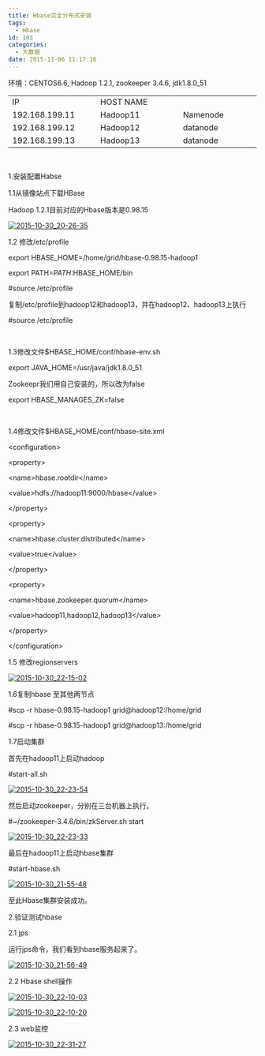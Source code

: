 ```yaml
---
title: Hbase完全分布式安装
tags:
  - Hbase
id: 103
categories:
  - 大数据
date: 2015-11-06 11:17:16
---
```


环境：CENTOS6.6, Hadoop 1.2.1, zookeeper 3.4.6, jdk1.8.0_51
<table>
<tbody>
<tr>
<td width="181">IP</td>
<td width="189">HOST NAME</td>
<td width="172"></td>
</tr>
<tr>
<td width="181">192.168.199.11</td>
<td width="189">Hadoop11</td>
<td width="172">Namenode</td>
</tr>
<tr>
<td width="181">192.168.199.12</td>
<td width="189">Hadoop12</td>
<td width="172">datanode</td>
</tr>
<tr>
<td width="181">192.168.199.13</td>
<td width="189">Hadoop13</td>
<td width="172">datanode</td>
</tr>
</tbody>
</table>
&nbsp;

1.安装配置Habse

1.1从镜像站点下载HBase

Hadoop 1.2.1目前对应的Hbase版本是0.98.15

[![2015-10-30_20-26-35](http://orufryv17.bkt.clouddn.com/wp-content/uploads/2015/11/2015-10-30_20-26-35.png)](http://orufryv17.bkt.clouddn.com/wp-content/uploads/2015/11/2015-10-30_20-26-35.png)

1.2 修改/etc/profile

export HBASE_HOME=/home/grid/hbase-0.98.15-hadoop1

export PATH=$PATH:$HBASE_HOME/bin

#source /etc/profile

复制/etc/profile到hadoop12和hadoop13，并在hadoop12、hadoop13上执行

#source /etc/profile

&nbsp;

1.3修改文件$HBASE_HOME/conf/hbase-env.sh

export JAVA_HOME=/usr/java/jdk1.8.0_51

Zookeepr我们用自己安装的，所以改为false

export HBASE_MANAGES_ZK=false

&nbsp;

1.4修改文件$HBASE_HOME/conf/hbase-site.xml

&lt;configuration&gt;

&lt;property&gt;

&lt;name&gt;hbase.rootdir&lt;/name&gt;

&lt;value&gt;hdfs://hadoop11:9000/hbase&lt;/value&gt;

&lt;/property&gt;

&lt;property&gt;

&lt;name&gt;hbase.cluster.distributed&lt;/name&gt;

&lt;value&gt;true&lt;/value&gt;

&lt;/property&gt;

&lt;property&gt;

&lt;name&gt;hbase.zookeeper.quorum&lt;/name&gt;

&lt;value&gt;hadoop11,hadoop12,hadoop13&lt;/value&gt;

&lt;/property&gt;

&lt;/configuration&gt;

1.5 修改regionservers

[![2015-10-30_22-15-02](http://orufryv17.bkt.clouddn.com/wp-content/uploads/2015/11/2015-10-30_22-15-02.png)](http://orufryv17.bkt.clouddn.com/wp-content/uploads/2015/11/2015-10-30_22-15-02.png)

1.6复制hbase 至其他两节点

#scp -r hbase-0.98.15-hadoop1 grid@hadoop12:/home/grid

#scp -r hbase-0.98.15-hadoop1 grid@hadoop13:/home/grid

1.7启动集群

首先在hadoop11上启动hadoop

#start-all.sh

[![2015-10-30_22-23-54](http://orufryv17.bkt.clouddn.com/wp-content/uploads/2015/11/2015-10-30_22-23-54.png)](http://orufryv17.bkt.clouddn.com/wp-content/uploads/2015/11/2015-10-30_22-23-54.png)

然后启动zookeeper，分别在三台机器上执行。

#~/zookeeper-3.4.6/bin/zkServer.sh start

[![2015-10-30_22-23-33](http://orufryv17.bkt.clouddn.com/wp-content/uploads/2015/11/2015-10-30_22-23-33.png)](http://orufryv17.bkt.clouddn.com/wp-content/uploads/2015/11/2015-10-30_22-23-33.png)

最后在hadoop11上启动hbase集群

#start-hbase.sh

[![2015-10-30_21-55-48](http://orufryv17.bkt.clouddn.com/wp-content/uploads/2015/11/2015-10-30_21-55-48.png)](http://orufryv17.bkt.clouddn.com/wp-content/uploads/2015/11/2015-10-30_21-55-48.png)

至此Hbase集群安装成功。

2.验证测试hbase

2.1 jps

运行jps命令，我们看到hbase服务起来了。

[![2015-10-30_21-56-49](http://orufryv17.bkt.clouddn.com/wp-content/uploads/2015/11/2015-10-30_21-56-49.png)](http://orufryv17.bkt.clouddn.com/wp-content/uploads/2015/11/2015-10-30_21-56-49.png)

2.2 Hbase shell操作

[![2015-10-30_22-10-03](http://orufryv17.bkt.clouddn.com/wp-content/uploads/2015/11/2015-10-30_22-10-03.png)](http://orufryv17.bkt.clouddn.com/wp-content/uploads/2015/11/2015-10-30_22-10-03.png)

[![2015-10-30_22-10-20](http://orufryv17.bkt.clouddn.com/wp-content/uploads/2015/11/2015-10-30_22-10-20.png)](http://orufryv17.bkt.clouddn.com/wp-content/uploads/2015/11/2015-10-30_22-10-20.png)

2.3 web监控

[![2015-10-30_22-31-27](http://orufryv17.bkt.clouddn.com/wp-content/uploads/2015/11/2015-10-30_22-31-27.png)](http:/blog.yaodataking.com/wp-content/uploads/2015/11/2015-10-30_22-31-27.png)